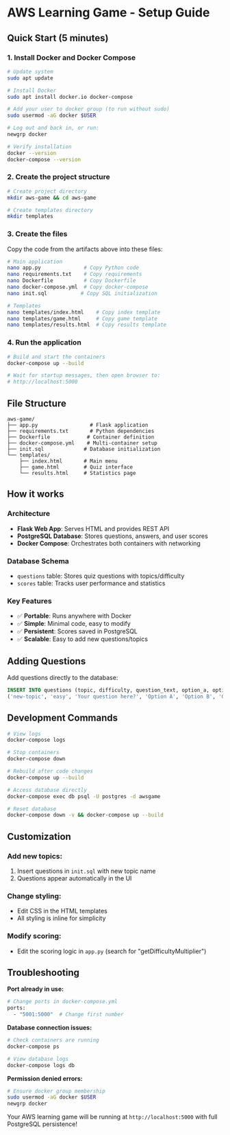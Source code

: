 # AWS Learning Game - Setup Guide

## Quick Start (5 minutes)

### 1. Install Docker and Docker Compose
```bash
# Update system
sudo apt update

# Install Docker
sudo apt install docker.io docker-compose

# Add your user to docker group (to run without sudo)
sudo usermod -aG docker $USER

# Log out and back in, or run:
newgrp docker

# Verify installation
docker --version
docker-compose --version
```

### 2. Create the project structure
```bash
# Create project directory
mkdir aws-game && cd aws-game

# Create templates directory
mkdir templates
```

### 3. Create the files

Copy the code from the artifacts above into these files:

```bash
# Main application
nano app.py              # Copy Python code
nano requirements.txt    # Copy requirements
nano Dockerfile          # Copy Dockerfile  
nano docker-compose.yml  # Copy docker-compose
nano init.sql           # Copy SQL initialization

# Templates
nano templates/index.html    # Copy index template
nano templates/game.html     # Copy game template  
nano templates/results.html  # Copy results template
```

### 4. Run the application
```bash
# Build and start the containers
docker-compose up --build

# Wait for startup messages, then open browser to:
# http://localhost:5000
```

## File Structure
```
aws-game/
├── app.py                 # Flask application
├── requirements.txt       # Python dependencies
├── Dockerfile            # Container definition
├── docker-compose.yml    # Multi-container setup
├── init.sql             # Database initialization
└── templates/
    ├── index.html       # Main menu
    ├── game.html        # Quiz interface
    └── results.html     # Statistics page
```

## How it works

### Architecture
- **Flask Web App**: Serves HTML and provides REST API
- **PostgreSQL Database**: Stores questions, answers, and user scores
- **Docker Compose**: Orchestrates both containers with networking

### Database Schema
- `questions` table: Stores quiz questions with topics/difficulty
- `scores` table: Tracks user performance and statistics

### Key Features
- ✅ **Portable**: Runs anywhere with Docker
- ✅ **Simple**: Minimal code, easy to modify
- ✅ **Persistent**: Scores saved in PostgreSQL
- ✅ **Scalable**: Easy to add new questions/topics

## Adding Questions

Add questions directly to the database:
```sql
INSERT INTO questions (topic, difficulty, question_text, option_a, option_b, option_c, option_d, correct_answer, explanation, references) VALUES
('new-topic', 'easy', 'Your question here?', 'Option A', 'Option B', 'Option C', 'Option D', 0, 'Explanation here', 'Reference 1|Reference 2');
```

## Development Commands

```bash
# View logs
docker-compose logs

# Stop containers
docker-compose down

# Rebuild after code changes
docker-compose up --build

# Access database directly
docker-compose exec db psql -U postgres -d awsgame

# Reset database
docker-compose down -v && docker-compose up --build
```

## Customization

### Add new topics:
1. Insert questions in `init.sql` with new topic name
2. Questions appear automatically in the UI

### Change styling:
- Edit CSS in the HTML templates
- All styling is inline for simplicity

### Modify scoring:
- Edit the scoring logic in `app.py` (search for "getDifficultyMultiplier")

## Troubleshooting

**Port already in use:**
```bash
# Change ports in docker-compose.yml
ports:
  - "5001:5000"  # Change first number
```

**Database connection issues:**
```bash
# Check containers are running
docker-compose ps

# View database logs
docker-compose logs db
```

**Permission denied errors:**
```bash
# Ensure docker group membership
sudo usermod -aG docker $USER
newgrp docker
```

Your AWS learning game will be running at `http://localhost:5000` with full PostgreSQL persistence!